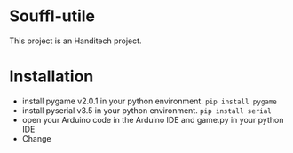 # Souffl-utile
This project is an Handitech project.

# Installation
 * install pygame v2.0.1 in your python environment.
 ```pip install pygame```
 * install pyserial v3.5 in your python environment.
 ```pip install serial```
 * open your Arduino code in the Arduino IDE and game.py in your python IDE
 * Change 
